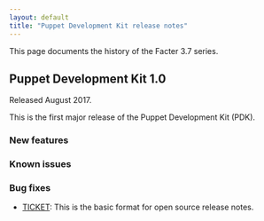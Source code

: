 ```yaml
---
layout: default
title: "Puppet Development Kit release notes"
---
```


This page documents the history of the Facter 3.7 series.

## Puppet Development Kit 1.0

Released August 2017.

This is the first major release of the Puppet Development Kit (PDK).

### New features

### Known issues

### Bug fixes

* [TICKET](link): This is the basic format for open source release notes.
